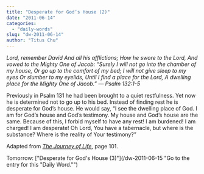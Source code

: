 ```yaml
---
title: "Desperate for God’s House (2)"
date: "2011-06-14"
categories: 
  - "daily-words"
slug: "dw-2011-06-14"
author: "Titus Chu"
---
```


_Lord, remember David And all his afflictions; How he swore to the Lord, And vowed to the Mighty One of Jacob: “Surely I will not go into the chamber of my house, Or go up to the comfort of my bed; I will not give sleep to my eyes Or slumber to my eyelids, Until I find a place for the Lord, A dwelling place for the Mighty One of Jacob.” — Psalm 132:1-5_

Previously in Psalm 131 he had been brought to a quiet restfulness. Yet now he is determined not to go up to his bed. Instead of finding rest he is desperate for God’s house. He would say, “I see the dwelling place of God. I am for God’s house and God’s testimony. My house and God’s house are the same. Because of this, I forbid myself to have any rest! I am burdened! I am charged! I am desperate! Oh Lord, You have a tabernacle, but where is the substance? Where is the reality of Your testimony?”

Adapted from _[The Journey of Life,](/book-journey "Go to the listing for this book.")_ page 101.

Tomorrow: ["Desperate for God's House (3)"](/dw-2011-06-15 "Go to the entry for this "Daily Word."")
